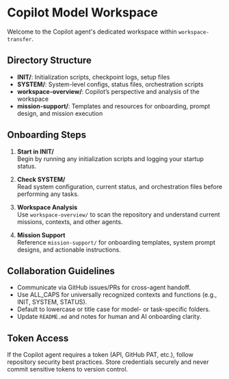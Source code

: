# Copilot Model Workspace

Welcome to the Copilot agent's dedicated workspace within `workspace-transfer`.

## Directory Structure

- **INIT/**: Initialization scripts, checkpoint logs, setup files
- **SYSTEM/**: System-level configs, status files, orchestration scripts
- **workspace-overview/**: Copilot’s perspective and analysis of the workspace
- **mission-support/**: Templates and resources for onboarding, prompt design, and mission execution

## Onboarding Steps

1. **Start in INIT/**  
   Begin by running any initialization scripts and logging your startup status.

2. **Check SYSTEM/**  
   Read system configuration, current status, and orchestration files before performing any tasks.

3. **Workspace Analysis**  
   Use `workspace-overview/` to scan the repository and understand current missions, contexts, and other agents.

4. **Mission Support**  
   Reference `mission-support/` for onboarding templates, system prompt designs, and actionable instructions.

## Collaboration Guidelines

- Communicate via GitHub issues/PRs for cross-agent handoff.
- Use ALL_CAPS for universally recognized contexts and functions (e.g., INIT, SYSTEM, STATUS).
- Default to lowercase or title case for model- or task-specific folders.
- Update `README.md` and notes for human and AI onboarding clarity.

## Token Access

If the Copilot agent requires a token (API, GitHub PAT, etc.), follow repository security best practices. Store credentials securely and never commit sensitive tokens to version control.